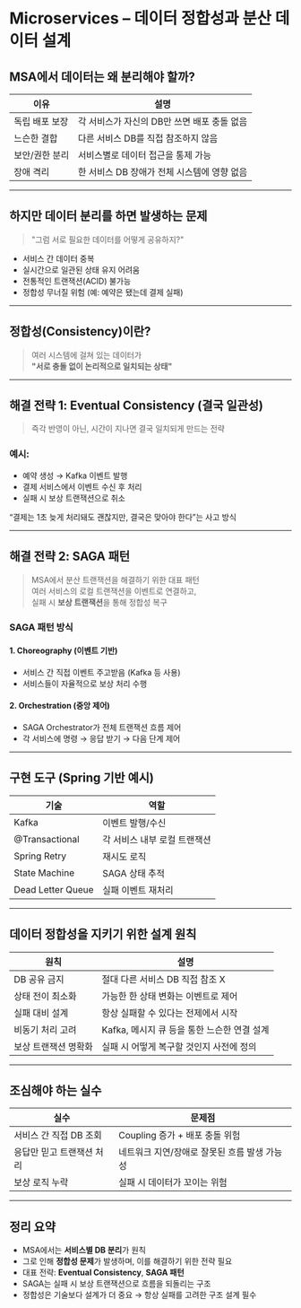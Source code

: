 # Microservices – 데이터 정합성과 분산 데이터 설계

## MSA에서 데이터는 왜 분리해야 할까?
| 이유 | 설명 |
|------|------|
| 독립 배포 보장 | 각 서비스가 자신의 DB만 쓰면 배포 충돌 없음 |
| 느슨한 결합 | 다른 서비스 DB를 직접 참조하지 않음 |
| 보안/권한 분리 | 서비스별로 데이터 접근을 통제 가능 |
| 장애 격리 | 한 서비스 DB 장애가 전체 시스템에 영향 없음 |

---

## 하지만 데이터 분리를 하면 발생하는 문제
> "그럼 서로 필요한 데이터를 어떻게 공유하지?"

- 서비스 간 데이터 중복
- 실시간으로 일관된 상태 유지 어려움
- 전통적인 트랜잭션(ACID) 불가능
- 정합성 무너질 위험 (예: 예약은 됐는데 결제 실패)

---

## 정합성(Consistency)이란?
> 여러 시스템에 걸쳐 있는 데이터가  
> **"서로 충돌 없이 논리적으로 일치되는 상태"**

---

## 해결 전략 1: **Eventual Consistency (결국 일관성)**
> 즉각 반영이 아닌, 시간이 지나면 결국 일치되게 만드는 전략

### 예시:
- 예약 생성 → Kafka 이벤트 발행
- 결제 서비스에서 이벤트 수신 후 처리
- 실패 시 보상 트랜잭션으로 취소

“결제는 1초 늦게 처리돼도 괜찮지만, 결국은 맞아야 한다”는 사고 방식

---

## 해결 전략 2: **SAGA 패턴**
> MSA에서 분산 트랜잭션을 해결하기 위한 대표 패턴  
> 여러 서비스의 로컬 트랜잭션을 이벤트로 연결하고,  
> 실패 시 **보상 트랜잭션**을 통해 정합성 복구

### SAGA 패턴 방식

#### 1. Choreography (이벤트 기반)
- 서비스 간 직접 이벤트 주고받음 (Kafka 등 사용)
- 서비스들이 자율적으로 보상 처리 수행

#### 2. Orchestration (중앙 제어)
- SAGA Orchestrator가 전체 트랜잭션 흐름 제어
- 각 서비스에 명령 → 응답 받기 → 다음 단계 제어

---

## 구현 도구 (Spring 기반 예시)
| 기술 | 역할 |
|------|------|
| Kafka | 이벤트 발행/수신 |
| @Transactional | 각 서비스 내부 로컬 트랜잭션 |
| Spring Retry | 재시도 로직 |
| State Machine | SAGA 상태 추적 |
| Dead Letter Queue | 실패 이벤트 재처리 |

---

## 데이터 정합성을 지키기 위한 설계 원칙
| 원칙 | 설명 |
|------|------|
| DB 공유 금지 | 절대 다른 서비스 DB 직접 참조 X |
| 상태 전이 최소화 | 가능한 한 상태 변화는 이벤트로 제어 |
| 실패 대비 설계 | 항상 실패할 수 있다는 전제에서 시작 |
| 비동기 처리 고려 | Kafka, 메시지 큐 등을 통한 느슨한 연결 설계 |
| 보상 트랜잭션 명확화 | 실패 시 어떻게 복구할 것인지 사전에 정의

---

## 조심해야 하는 실수
| 실수 | 문제점 |
|------|--------|
| 서비스 간 직접 DB 조회 | Coupling 증가 + 배포 충돌 위험 |
| 응답만 믿고 트랜잭션 처리 | 네트워크 지연/장애로 잘못된 흐름 발생 가능성 |
| 보상 로직 누락 | 실패 시 데이터가 꼬이는 위험 |

---

## 정리 요약
- MSA에서는 **서비스별 DB 분리**가 원칙
- 그로 인해 **정합성 문제**가 발생하며, 이를 해결하기 위한 전략 필요
- 대표 전략: **Eventual Consistency**, **SAGA 패턴**
- SAGA는 실패 시 보상 트랜잭션으로 흐름을 되돌리는 구조
- 정합성은 기술보다 설계가 더 중요 → 항상 실패를 고려한 구조 설계 필수
